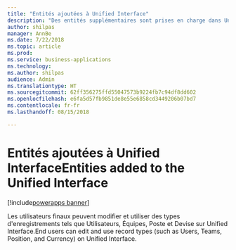 ```yaml
---
title: "Entités ajoutées à Unified Interface"
description: "Des entités supplémentaires sont prises en charge dans Unified Interface"
author: shilpas
manager: AnnBe
ms.date: 7/22/2018
ms.topic: article
ms.prod: 
ms.service: business-applications
ms.technology: 
ms.author: shilpas
audience: Admin
ms.translationtype: HT
ms.sourcegitcommit: 62ff356275ffd55047573b9224fb7c94df8dd602
ms.openlocfilehash: e6fa5d57fb9851de8e55e6858cd3449206b07bd7
ms.contentlocale: fr-fr
ms.lasthandoff: 08/15/2018

---
```

# <a name="entities-added-to-the-unified-interface"></a><span data-ttu-id="d8100-103">Entités ajoutées à Unified Interface</span><span class="sxs-lookup"><span data-stu-id="d8100-103">Entities added to the Unified Interface</span></span>

[!include[powerapps banner](../includes/powerapps.md)]




<span data-ttu-id="d8100-104">Les utilisateurs finaux peuvent modifier et utiliser des types d'enregistrements tels que Utilisateurs, Équipes, Poste et Devise sur Unified Interface.</span><span class="sxs-lookup"><span data-stu-id="d8100-104">End users can edit and use record types (such as Users, Teams, Position, and Currency) on Unified Interface.</span></span> 

